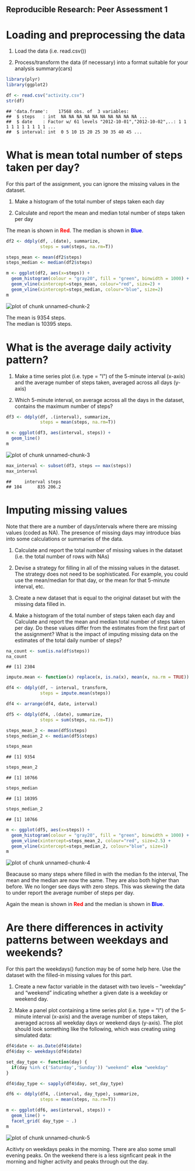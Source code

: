 ## Reproducible Research: Peer Assessment 1


# Loading and preprocessing the data
1. Load the data (i.e. read.csv())

2. Process/transform the data (if necessary) into a format suitable for your analysis
summary(cars)


```r
library(plyr)
library(ggplot2)

df <- read.csv("activity.csv")
str(df)
```

```
## 'data.frame':	17568 obs. of  3 variables:
##  $ steps   : int  NA NA NA NA NA NA NA NA NA NA ...
##  $ date    : Factor w/ 61 levels "2012-10-01","2012-10-02",..: 1 1 1 1 1 1 1 1 1 1 ...
##  $ interval: int  0 5 10 15 20 25 30 35 40 45 ...
```


# What is mean total number of steps taken per day?

For this part of the assignment, you can ignore the missing values in the dataset.

1. Make a histogram of the total number of steps taken each day

2. Calculate and report the mean and median total number of steps taken per day

The mean is shown in **<span style="color:red;">Red</span>**.
The median is shown in **<span style="color:blue;">Blue</span>**.


```r
df2 <- ddply(df, .(date), summarize,
             steps = sum(steps, na.rm=T))

steps_mean <- mean(df2$steps)
steps_median <- median(df2$steps)

m <- ggplot(df2, aes(x=steps)) +
  geom_histogram(colour = "gray20", fill = "green", binwidth = 1000) + 
  geom_vline(xintercept=steps_mean, colour="red", size=2) +
  geom_vline(xintercept=steps_median, colour="blue", size=2)
m 
```

![plot of chunk unnamed-chunk-2](figure/unnamed-chunk-2.png) 

The mean is 9354 steps.  
The median is 10395 steps.

# What is the average daily activity pattern?

1. Make a time series plot (i.e. type = "l") of the 5-minute interval (x-axis) and the average number of steps taken, averaged across all days (y-axis)

2. Which 5-minute interval, on average across all the days in the dataset, contains the maximum number of steps?


```r
df3 <- ddply(df, .(interval), summarize,
             steps = mean(steps, na.rm=T))

m <- ggplot(df3, aes(interval, steps)) +
  geom_line()
m
```

![plot of chunk unnamed-chunk-3](figure/unnamed-chunk-3.png) 

```r
max_interval <- subset(df3, steps == max(steps))
max_interval
```

```
##     interval steps
## 104      835 206.2
```

# Imputing missing values

Note that there are a number of days/intervals where there are missing values (coded as NA). The presence of missing days may introduce bias into some calculations or summaries of the data.

1. Calculate and report the total number of missing values in the dataset (i.e. the total number of rows with NAs)

2. Devise a strategy for filling in all of the missing values in the dataset. The strategy does not need to be sophisticated. For example, you could use the mean/median for that day, or the mean for that 5-minute interval, etc.

3. Create a new dataset that is equal to the original dataset but with the missing data filled in.

4. Make a histogram of the total number of steps taken each day and Calculate and report the mean and median total number of steps taken per day. Do these values differ from the estimates from the first part of the assignment? What is the impact of imputing missing data on the estimates of the total daily number of steps?


```r
na_count <- sum(is.na(df$steps))
na_count
```

```
## [1] 2304
```

```r
impute.mean <- function(x) replace(x, is.na(x), mean(x, na.rm = TRUE))

df4 <- ddply(df, ~ interval, transform, 
             steps = impute.mean(steps))

df4 <- arrange(df4, date, interval)

df5 <- ddply(df4, .(date), summarize,
             steps = sum(steps, na.rm=T))

steps_mean_2 <- mean(df5$steps)
steps_median_2 <- median(df5$steps)

steps_mean
```

```
## [1] 9354
```

```r
steps_mean_2
```

```
## [1] 10766
```

```r
steps_median
```

```
## [1] 10395
```

```r
steps_median_2
```

```
## [1] 10766
```

```r
m <- ggplot(df5, aes(x=steps)) +
  geom_histogram(colour = "gray20", fill = "green", binwidth = 1000) + 
  geom_vline(xintercept=steps_mean_2, colour="red", size=2.5) +
  geom_vline(xintercept=steps_median_2, colour="blue", size=1)
m 
```

![plot of chunk unnamed-chunk-4](figure/unnamed-chunk-4.png) 

Beacause so many steps where filled in with the median fo the interval, The mean and the median are now the same. They are also both higher than before. We no longer see days with zero steps. This was skewing the data to under report the average number of steps per day.

Again the mean is shown in **<span style="color:red;">Red</span>** and the median is shown in **<span style="color:blue;">Blue</span>**.

# Are there differences in activity patterns between weekdays and weekends?

For this part the weekdays() function may be of some help here. Use the dataset with the filled-in missing values for this part.

1. Create a new factor variable in the dataset with two levels – “weekday” and “weekend” indicating whether a given date is a weekday or weekend day.

2. Make a panel plot containing a time series plot (i.e. type = "l") of the 5-minute interval (x-axis) and the average number of steps taken, averaged across all weekday days or weekend days (y-axis). The plot should look something like the following, which was creating using simulated data:


```r
df4$date <- as.Date(df4$date)
df4$day <- weekdays(df4$date)

set_day_type <- function(day) {
  if(day %in% c('Saturday','Sunday')) "weekend" else "weekday"  
}

df4$day_type <- sapply(df4$day, set_day_type)

df6 <- ddply(df4, .(interval, day_type), summarize,
             steps = mean(steps, na.rm=T))

m <- ggplot(df6, aes(interval, steps)) +
  geom_line() +
  facet_grid( day_type ~ .)
m
```

![plot of chunk unnamed-chunk-5](figure/unnamed-chunk-5.png) 

Acitivty on weekdays peaks in the morning. There are also some small evening peaks.
On the weekend there is a less signficant peak in the morning and higher activity and peaks through out the day.

